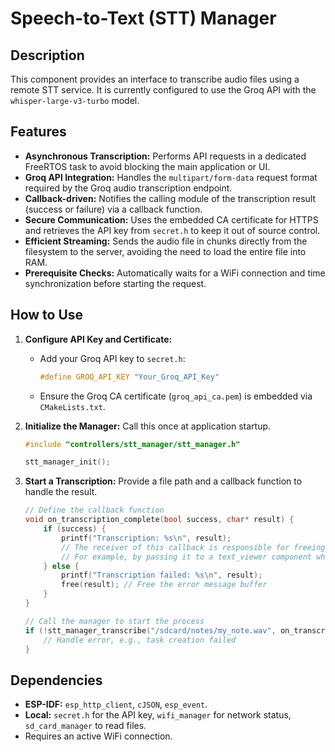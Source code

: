 # Speech-to-Text (STT) Manager

## Description
This component provides an interface to transcribe audio files using a remote STT service. It is currently configured to use the Groq API with the `whisper-large-v3-turbo` model.

## Features
-   **Asynchronous Transcription:** Performs API requests in a dedicated FreeRTOS task to avoid blocking the main application or UI.
-   **Groq API Integration:** Handles the `multipart/form-data` request format required by the Groq audio transcription endpoint.
-   **Callback-driven:** Notifies the calling module of the transcription result (success or failure) via a callback function.
-   **Secure Communication:** Uses the embedded CA certificate for HTTPS and retrieves the API key from `secret.h` to keep it out of source control.
-   **Efficient Streaming:** Sends the audio file in chunks directly from the filesystem to the server, avoiding the need to load the entire file into RAM.
-   **Prerequisite Checks:** Automatically waits for a WiFi connection and time synchronization before starting the request.

## How to Use

1.  **Configure API Key and Certificate:**
    - Add your Groq API key to `secret.h`:
      ```c
      #define GROQ_API_KEY "Your_Groq_API_Key"
      ```
    - Ensure the Groq CA certificate (`groq_api_ca.pem`) is embedded via `CMakeLists.txt`.

2.  **Initialize the Manager:**
    Call this once at application startup.
    ```cpp
    #include "controllers/stt_manager/stt_manager.h"
    
    stt_manager_init();
    ```

3.  **Start a Transcription:**
    Provide a file path and a callback function to handle the result.
    ```cpp
    // Define the callback function
    void on_transcription_complete(bool success, char* result) {
        if (success) {
            printf("Transcription: %s\n", result);
            // The receiver of this callback is responsible for freeing the 'result' buffer.
            // For example, by passing it to a text_viewer component which handles the free.
        } else {
            printf("Transcription failed: %s\n", result);
            free(result); // Free the error message buffer
        }
    }

    // Call the manager to start the process
    if (!stt_manager_transcribe("/sdcard/notes/my_note.wav", on_transcription_complete)) {
        // Handle error, e.g., task creation failed
    }
    ```

## Dependencies
-   **ESP-IDF:** `esp_http_client`, `cJSON`, `esp_event`.
-   **Local:** `secret.h` for the API key, `wifi_manager` for network status, `sd_card_manager` to read files.
-   Requires an active WiFi connection.